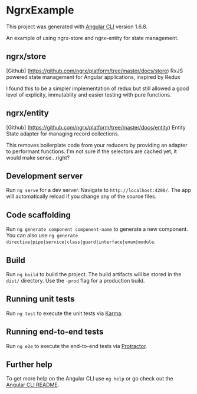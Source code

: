 # NgrxExample

This project was generated with [Angular CLI](https://github.com/angular/angular-cli) version 1.6.8.

An example of using ngrx-store and ngrx-entity for state management.
## ngrx/store

[Github] (https://github.com/ngrx/platform/tree/master/docs/store)
RxJS powered state management for Angular applications, inspired by Redux

I found this to be a simpler implementation of redux but still allowed a good level of explicity, immutablity and easier testing with pure functions.

## ngrx/entity

[Github] (https://github.com/ngrx/platform/tree/master/docs/entity)
Entity State adapter for managing record collections.

This removes boilerplate code from your reducers by providing an adapter to performant functions.
I'm not sure if the selectors are cached yet, it would make sense...right?



## Development server

Run `ng serve` for a dev server. Navigate to `http://localhost:4200/`. The app will automatically reload if you change any of the source files.

## Code scaffolding

Run `ng generate component component-name` to generate a new component. You can also use `ng generate directive|pipe|service|class|guard|interface|enum|module`.

## Build

Run `ng build` to build the project. The build artifacts will be stored in the `dist/` directory. Use the `-prod` flag for a production build.

## Running unit tests

Run `ng test` to execute the unit tests via [Karma](https://karma-runner.github.io).

## Running end-to-end tests

Run `ng e2e` to execute the end-to-end tests via [Protractor](http://www.protractortest.org/).

## Further help

To get more help on the Angular CLI use `ng help` or go check out the [Angular CLI README](https://github.com/angular/angular-cli/blob/master/README.md).


